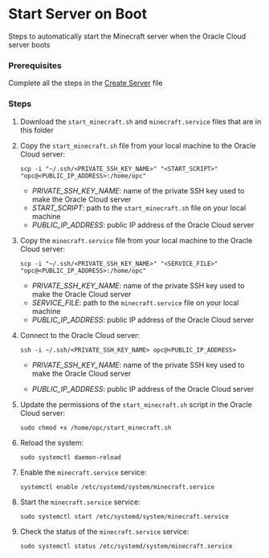 # Start Server on Boot

Steps to automatically start the Minecraft server when the Oracle Cloud server boots

### Prerequisites

Complete all the steps in the [Create Server](../create-server.md#create-server)  file

### Steps

1. Download the `start_minecraft.sh` and `minecraft.service` files that are in this folder

2. Copy the `start_minecraft.sh` file from your local machine to the Oracle Cloud server:
    ```
    scp -i "~/.ssh/<PRIVATE_SSH_KEY_NAME>" "<START_SCRIPT>" "opc@<PUBLIC_IP_ADDRESS>:/home/opc"
    ```
    - *PRIVATE_SSH_KEY_NAME*: name of the private SSH key used to make the Oracle Cloud server
    - *START_SCRIPT*: path to the `start_minecraft.sh` file on your local machine
    - *PUBLIC_IP_ADDRESS*: public IP address of the Oracle Cloud server

3. Copy the `minecraft.service` file from your local machine to the Oracle Cloud server:
    ```
    scp -i "~/.ssh/<PRIVATE_SSH_KEY_NAME>" "<SERVICE_FILE>" "opc@<PUBLIC_IP_ADDRESS>:/home/opc"
    ```
    - *PRIVATE_SSH_KEY_NAME*: name of the private SSH key used to make the Oracle Cloud server
    - *SERVICE_FILE*: path to the `minecraft.service` file on your local machine
    - *PUBLIC_IP_ADDRESS*: public IP address of the Oracle Cloud server

4. Connect to the Oracle Cloud server:
    ```
    ssh -i ~/.ssh/<PRIVATE_SSH_KEY_NAME> opc@<PUBLIC_IP_ADDRESS>
    ```
    - *PRIVATE_SSH_KEY_NAME*: name of the private SSH key used to make the Oracle Cloud server

    - *PUBLIC_IP_ADDRESS*: public IP address of the Oracle Cloud server

5. Update the permissions of the `start_minecraft.sh` script in the Oracle Cloud server:
    ```
    sudo chmod +x /home/opc/start_minecraft.sh
    ```

6. Reload the system:
    ```
    sudo systemctl daemon-reload
    ```

7. Enable the `minecraft.service` service:
    ```
    systemctl enable /etc/systemd/system/minecraft.service
    ```

8. Start the `minecraft.service` service:
    ```
    sudo systemctl start /etc/systemd/system/minecraft.service
    ```

9. Check the status of the `minecraft.service` service:
    ```
    sudo systemctl status /etc/systemd/system/minecraft.service
    ```
